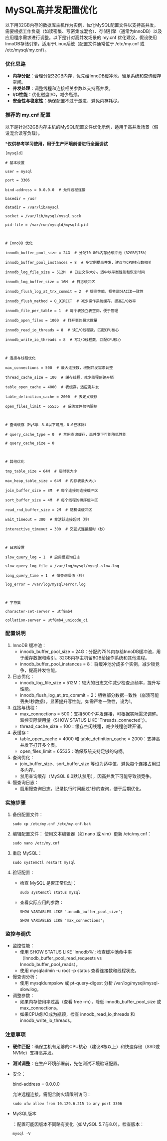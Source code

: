 # MySQL高并发配置优化

以下用32GB内存的数据库主机作为实例，优化MySQL配置文件以支持高并发，需要根据工作负载（如读密集、写密集或混合）、存储引擎（通常为InnoDB）以及应用程序需求进行调整。以下是针对高并发场景的 my.cnf 优化建议，假设使用InnoDB存储引擎，适用于Linux系统（配置文件通常位于 /etc/my.cnf 或 /etc/mysql/my.cnf）。

### 优化思路

-   **内存分配**：合理分配32GB内存，优先给InnoDB缓冲池，留足系统和查询缓存空间。
-   **并发处理**：调整线程和连接相关参数以支持高并发。
-   **I/O性能**：优化磁盘I/O，减少瓶颈。
-   **安全性与稳定性**：确保配置不过于激进，避免内存耗尽。

### 推荐的 my.cnf 配置

以下是针对32GB内存主机的MySQL配置文件优化示例，适用于高并发场景（假设混合读写负载）。

***仅供参考学习使用，用于生产环境前请进行全面调试**

```
[mysqld]

# 基本设置

user = mysql

port = 3306

bind-address = 0.0.0.0  # 允许远程连接

basedir = /usr

datadir = /var/lib/mysql

socket = /var/lib/mysql/mysql.sock

pid-file = /var/run/mysqld/mysqld.pid



# InnoDB 优化

innodb_buffer_pool_size = 24G  # 分配70-80%内存给缓冲池（32GB的75%）

innodb_buffer_pool_instances = 8  # 多实例提高并发，建议与CPU核心数相关

innodb_log_file_size = 512M  # 日志文件大小，适中以平衡性能和恢复时间

innodb_log_buffer_size = 16M  # 日志缓冲区

innodb_flush_log_at_trx_commit = 2  # 提高性能，牺牲部分ACID一致性

innodb_flush_method = O_DIRECT  # 减少操作系统缓存，提高I/O效率

innodb_file_per_table = 1  # 每个表独立表空间，便于管理

innodb_open_files = 1000  # 打开表的最大数量

innodb_read_io_threads = 8  # 读I/O线程数，匹配CPU核心

innodb_write_io_threads = 8  # 写I/O线程数，匹配CPU核心



# 连接与线程优化

max_connections = 500  # 最大连接数，根据并发需求调整

thread_cache_size = 100  # 缓存线程，减少线程创建开销

table_open_cache = 4000  # 表缓存，适应高并发

table_definition_cache = 2000  # 表定义缓存

open_files_limit = 65535  # 系统文件句柄限制



# 查询缓存（MySQL 8.0以下可用，8.0已移除）

# query_cache_type = 0  # 禁用查询缓存，高并发下可能降低性能

# query_cache_size = 0



# 其他优化

tmp_table_size = 64M  # 临时表大小

max_heap_table_size = 64M  # 内存表最大大小

join_buffer_size = 8M  # 每个连接的连接缓冲区

sort_buffer_size = 4M  # 每个线程的排序缓冲区

read_rnd_buffer_size = 2M  # 随机读缓冲区

wait_timeout = 300  # 非活跃连接超时（秒）

interactive_timeout = 300  # 交互式连接超时（秒）



# 日志设置

slow_query_log = 1  # 启用慢查询日志

slow_query_log_file = /var/log/mysql/mysql-slow.log

long_query_time = 1  # 慢查询阈值（秒）

log_error = /var/log/mysql/error.log



# 字符集

character-set-server = utf8mb4

collation-server = utf8mb4_unicode_ci
```

### 配置说明

1.  InnoDB 缓冲池：
    -   innodb_buffer_pool_size = 24G：分配约75%内存给InnoDB缓冲池，用于缓存数据和索引。32GB内存主机留8GB给操作系统和其他进程。
    -   innodb_buffer_pool_instances = 8：将缓冲池分成多个实例，减少锁竞争，提高并发性能。
2.  日志优化：
    -   innodb_log_file_size = 512M：较大的日志文件减少检查点频率，提升写性能。
    -   innodb_flush_log_at_trx_commit = 2：牺牲部分数据一致性（崩溃可能丢失1秒数据），显著提升写性能。如需严格一致性，设为1。
3.  连接与线程：
    -   max_connections = 500：支持500个并发连接，可根据实际需求调整。监控实际使用量（SHOW STATUS LIKE 'Threads_connected';）。
    -   thread_cache_size = 100：缓存空闲线程，减少线程创建开销。
4.  表缓存：
    -   table_open_cache = 4000 和 table_definition_cache = 2000：支持高并发下打开多个表。
    -   open_files_limit = 65535：确保系统支持足够的句柄。
5.  查询优化：
    -   join_buffer_size、sort_buffer_size 等设为适中值，避免每个连接占用过多内存。
    -   禁用查询缓存（MySQL 8.0默认禁用），因高并发下可能导致锁竞争。
6.  慢查询日志：
    -   启用慢查询日志，记录执行时间超过1秒的查询，便于后期优化。

### 实施步骤

1.  备份配置文件：

    

    ```
    sudo cp /etc/my.cnf /etc/my.cnf.bak
    ```

2.  编辑配置文件： 使用文本编辑器（如 nano 或 vim）更新 /etc/my.cnf：

    

    ```
    sudo nano /etc/my.cnf
    ```

3.  重启 MySQL：

    

    ```
    sudo systemctl restart mysql
    ```

4.  验证配置：

    -   检查 MySQL 是否正常启动：

        

        ```
        sudo systemctl status mysql
        ```

    -   查看实际应用的参数：

        

        ```
        SHOW VARIABLES LIKE 'innodb_buffer_pool_size';
        
        SHOW VARIABLES LIKE 'max_connections';
        ```

### 监控与调优

-   监控性能：
    -   使用 SHOW STATUS LIKE 'Innodb%'; 检查缓冲池命中率（Innodb_buffer_pool_read_requests vs Innodb_buffer_pool_reads）。
    -   使用 mysqladmin -u root -p status 查看连接数和线程状态。
-   慢查询分析：
    -   使用 mysqldumpslow 或 pt-query-digest 分析 /var/log/mysql/mysql-slow.log。
-   调整参数：
    -   如果内存使用率过高（查看 free -m），降低 innodb_buffer_pool_size 或 max_connections。
    -   如果CPU或I/O成为瓶颈，检查 innodb_read_io_threads 和 innodb_write_io_threads。

### 注意事项

-   **硬件匹配**：确保主机有足够的CPU核心（建议8核以上）和快速存储（SSD或NVMe）支持高并发。

-   **测试调整**：在生产环境部署前，先在测试环境验证配置。

-   安全：

    bind-address = 0.0.0.0

     允许远程连接，需配合防火墙限制访问：

    ```
    sudo ufw allow from 10.129.6.215 to any port 3306
    ```

-   MySQL版本

    ：配置可能因版本不同略有变化（如MySQL 5.7与8.0）。检查版本：

    ```
    mysql -V
    ```